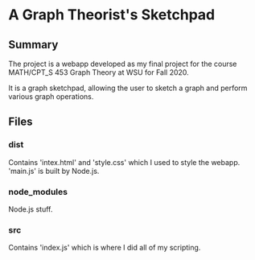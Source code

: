 # A Graph Theorist's Sketchpad

## Summary

The project is a webapp developed as my final project for the course MATH/CPT_S 453 Graph Theory at WSU for Fall 2020.

It is a graph sketchpad, allowing the user to sketch a graph and perform various graph operations.

## Files
### dist
Contains 'intex.html' and 'style.css' which I used to style the webapp.
'main.js' is built by Node.js.

### node_modules
Node.js stuff.

### src
Contains 'index.js' which is where I did all of my scripting.
